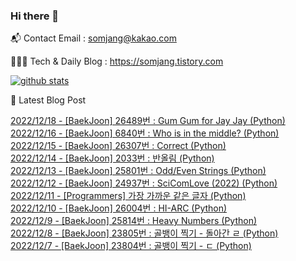 ### Hi there 👋

📬  Contact Email : somjang@kakao.com

👨🏻‍💻  Tech & Daily Blog : https://somjang.tistory.com

[![github stats](https://github-readme-stats.vercel.app/api?username=SOMJANG&show_icons=true&hide_border=False)](https://somjang.tistory.com)

🤩 Latest Blog Post

[2022/12/18 - [BaekJoon] 26489번 : Gum Gum for Jay Jay (Python)](https://somjang.tistory.com/entry/BaekJoon-26489%EB%B2%88-Gum-Gum-for-Jay-Jay-Python) <br>
[2022/12/16 - [BaekJoon] 6840번 : Who is in the middle? (Python)](https://somjang.tistory.com/entry/BaekJoon-6840%EB%B2%88-Who-is-in-the-middle-Python) <br>
[2022/12/15 - [BaekJoon] 26307번 : Correct (Python)](https://somjang.tistory.com/entry/BaekJoon-26307%EB%B2%88-Correct-Python) <br>
[2022/12/14 - [BaekJoon] 2033번 : 반올림 (Python)](https://somjang.tistory.com/entry/BaekJoon-2033%EB%B2%88-%EB%B0%98%EC%98%AC%EB%A6%BC-Python) <br>
[2022/12/13 - [BaekJoon] 25801번 : Odd/Even Strings (Python)](https://somjang.tistory.com/entry/BaekJoon-25801%EB%B2%88-OddEven-Strings-Python) <br>
[2022/12/12 - [BaekJoon] 24937번 : SciComLove (2022) (Python)](https://somjang.tistory.com/entry/BaekJoon-24937%EB%B2%88-SciComLove-2022-Python) <br>
[2022/12/11 - [Programmers] 가장 가까운 같은 글자 (Python)](https://somjang.tistory.com/entry/Programmers-%EA%B0%80%EC%9E%A5-%EA%B0%80%EA%B9%8C%EC%9A%B4-%EA%B0%99%EC%9D%80-%EA%B8%80%EC%9E%90-Python) <br>
[2022/12/10 - [BaekJoon] 26004번 : HI-ARC (Python)](https://somjang.tistory.com/entry/BaekJoon-26004%EB%B2%88-HI-ARC-Python) <br>
[2022/12/9 - [BaekJoon] 25814번 : Heavy Numbers (Python)](https://somjang.tistory.com/entry/BaekJoon-25814%EB%B2%88-Heavy-Numbers-Python) <br>
[2022/12/8 - [BaekJoon] 23805번 : 골뱅이 찍기 - 돌아간 ㄹ (Python)](https://somjang.tistory.com/entry/BaekJoon-23805%EB%B2%88-%EA%B3%A8%EB%B1%85%EC%9D%B4-%EC%B0%8D%EA%B8%B0-%EB%8F%8C%EC%95%84%EA%B0%84-%E3%84%B9-Python) <br>
[2022/12/7 - [BaekJoon] 23804번 : 골뱅이 찍기 - ㄷ (Python)](https://somjang.tistory.com/entry/BaekJoon-23804%EB%B2%88-%EA%B3%A8%EB%B1%85%EC%9D%B4-%EC%B0%8D%EA%B8%B0-%E3%84%B7-Python) <br>
